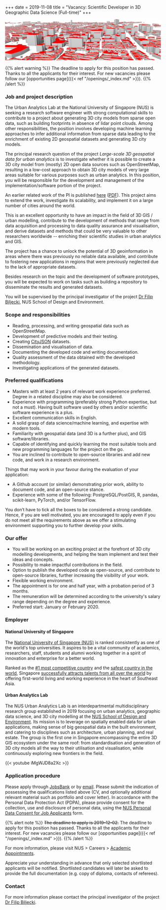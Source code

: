 +++
date = 2019-11-08
title = "Vacancy: Scientific Developer in 3D Geographic Data Science (Full-time)"
+++

![](header.png)

{{% alert warning %}}
The deadline to apply for this position has passed.
Thanks to all the applicants for their interest.
For new vacancies please follow our [opportunities page]({{< ref "/openings/_index.md" >}}).
{{% /alert %}}

### Job and project description

The Urban Analytics Lab at the National University of Singapore (NUS) is seeking a research software engineer with strong computational skills to contribute to a project about generating 3D city models from sparse open data, such as building footprints in absence of lidar point clouds.
Among other responsibilities, the position involves developing machine learning approaches to infer additional information from sparse data leading to the enrichment of existing 2D geospatial datasets and generating 3D city models.

The principal research question of the project _Large-scale 3D geospatial data for urban analytics_ is to investigate whether it is possible to create a 3D city model from (mostly) 2D open data sources such as OpenStreetMap, resulting in a low-cost approach to obtain 3D city models of very large areas suitable for various purposes such as urban analytics.
In this position, you will be responsible for the development and management of the implementation/software portion of the project.

An earlier related work of the PI is published [here](https://doi.org/10.1016/j.compenvurbsys.2017.01.001) ([PDF](http://filip.biljecki.com/publications/2017_ceus_inferring_heights.pdf)).
This project aims to extend the work, investigate its scalability, and implement it on a large number of cities around the world.

This is an excellent opportunity to have an impact in the field of 3D GIS / urban modelling, contribute to the development of methods that range from data acquisition and processing to data quality assurance and visualisation, and derive datasets and methods that could be very valuable to other researchers worldwide -- enriching their scientific studies in urban analytics and GIS.

The project has a chance to unlock the potential of 3D geoinformation in areas where there was previously no reliable data available, and contribute to fostering new applications in regions that were previously neglected due to the lack of appropriate datasets.

Besides research on the topic and the development of software prototypes, you will be expected to work on tasks such as building a repository to disseminate the results and generated datasets.

You will be supervised by the principal investigator of the project [Dr Filip Biljecki](/authors/filip/), NUS School of Design and Environment.


### Scope and responsibilities

- Reading, processing, and writing geospatial data such as OpenStreetMap.
- Development of predictive models and their testing.
- Creating [CityJSON](https://cityjson.org) datasets.
- Dissemination and visualisation of data.
- Documenting the developed code and writing documentation.
- Quality assessment of the data obtained with the developed methodology.
- Investigating applications of the generated datasets.

### Preferred qualifications

- Masters with at least 2 years of relevant work experience preferred. Degree in a related discipline may also be considered.
- Experience with programming (preferably strong Python expertise, but not a must). Having built software used by others and/or scientific software experience is a plus.
- Excellent communication skills in English.
- A solid grasp of data science/machine learning, and expertise with modern tools.
- Familiarity with geospatial data (and 3D is a further plus), and GIS software/libraries.
- Capable of identifying and quickly learning the most suitable tools and new programming languages for the project on the go.
- You are inclined to contribute to open-source libraries and add new code, and work in a research environment.

Things that may work in your favour during the evaluation of your application:

- A Github account (or similar) demonstrating prior work, ability to document code, and an open-source stance.
- Experience with some of the following: PostgreSQL/PostGIS, R, pandas, scikit-learn, PyTorch, and/or TensorFlow.

You don’t have to tick all the boxes to be considered a strong candidate.
Hence, if you are well motivated, you are encouraged to apply even if you do not meet all the requirements above as we offer a stimulating environment supporting you to further develop your skills. 

### Our offer

- You will be working on an exciting project at the forefront of 3D city modelling developments, and helping the team implement and test their ideas and concepts.
- Possibility to make impactful contributions in the field.
- Option to publish the developed code as open-source, and contribute to open-source libraries, further increasing the visibility of your work.
- Flexible working environment.
- The appointment is for one and half year, with a probation period of 3 months.
- The remuneration will be determined according to the university's salary range depending on the degree and experience.
- Preferred start: January or February 2020.

### Employer

#### National University of Singapore

The [National University of Singapore (NUS)](http://www.nus.edu.sg) is ranked consistently as one of the world's top universities.
It aspires to be a vital community of academics, researchers, staff, students and alumni working together in a spirit of innovation and enterprise for a better world.

Ranked as the [#1 most competitive country](https://www.straitstimes.com/business/economy/singapore-economy-ranked-worlds-most-competitive) and the [safest country in the world](https://www.asiaone.com/singapore/singapore-ranked-safest-country-world-above-japan-survey), Singapore [successfully attracts talents from all over the world](https://www.straitstimes.com/singapore/singapore-retains-top-spot-in-asia-pacific-index-for-talent-competitiveness) by offering first-world living and working experience in the heart of Southeast Asia.

#### Urban Analytics Lab

The NUS Urban Analytics Lab is an interdepartmental multidisciplinary research group established in 2019 focusing on urban analytics, geographic data science, and 3D city modelling at the [NUS School of Design and Environment](http://www.sde.nus.edu.sg).
Its mission is to leverage on spatially enabled data for urban applications, making sense of big geospatial data in the built environment, and catering to disciplines such as architecture, urban planning, and real estate.
The group is the first one in Singapore encompassing the entire 3D GIS ecosystem under the same roof: from standardisation and generation of 3D city models all the way to their utilisation and visualisation, while continuously exploring new frontiers in the field. 


{{< youtube iMgWJD8a2Xc >}}

### Application procedure

Please apply through [JobsBank](https://www.mycareersfuture.sg/job/architecture/research-associate-scientific-developer-3d-geographic-data-science-national-university-singapore-50fa2acbc30e7199391f6083403a915f) or by [email](mailto:filip@nus.edu.sg).
Please submit the indication of possessing the qualifications listed above (CV, and optionally additional relevant material such as portfolio and cover letter).
In accordance with the Personal Data Protection Act (PDPA), please provide consent for the collection, use and disclosure of personal data, using the [NUS Personal Data Consent for Job Applicants](http://www.nus.edu.sg/careers/potentialhires/applicationprocess/NUS-Personal-Data-Consent-for-Job-Applicants.pdf) form.

{{% alert note %}}
~~The deadline to apply is 2019-12-02.~~
The deadline to apply for this position has passed.
Thanks to all the applicants for their interest.
For new vacancies please follow our [opportunities page]({{< ref "/openings/_index.md" >}}).
{{% /alert %}}

For more information, please visit NUS > Careers > [Academic Appointments](http://www.nus.edu.sg/careers/acadappt.htm).

Appreciate your understanding in advance that only selected shortlisted applicants will be notified.
Shortlisted candidates will later be asked to provide the full documentation (e.g. copy of diploma, contacts of referees).

### Contact

For more information please contact the principal investigator of the project [Dr Filip Biljecki](/authors/filip).

